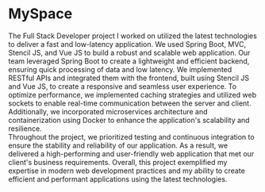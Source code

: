 # MySpace
The Full Stack Developer project I worked on utilized the latest technologies to deliver a fast and low-latency application. We used Spring Boot, MVC, Stencil JS, and Vue JS to build a robust and scalable web application.  Our team leveraged Spring Boot to create a lightweight and efficient backend, ensuring quick processing of data and low latency. We implemented RESTful APIs and integrated them with the frontend, built using Stencil JS and Vue JS, to create a responsive and seamless user experience. 
To optimize performance, we implemented caching strategies and utilized web sockets to enable real-time communication between the server and client. Additionally, we incorporated microservices architecture and containerization using Docker to enhance the application's scalability and resilience.  
Throughout the project, we prioritized testing and continuous integration to ensure the stability and reliability of our application. As a result, we delivered a high-performing and user-friendly web application that met our client's business requirements.  Overall, this project exemplified my expertise in modern web development practices and my ability to create efficient and performant applications using the latest technologies.      
